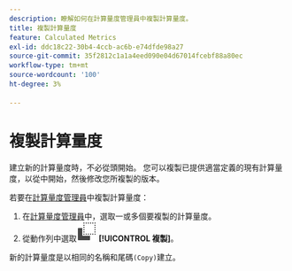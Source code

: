```yaml
---
description: 瞭解如何在計算量度管理員中複製計算量度。
title: 複製計算量度
feature: Calculated Metrics
exl-id: ddc18c22-30b4-4ccb-ac6b-e74dfde98a27
source-git-commit: 35f2812c1a1a4eed090e04d67014fcebf88a80ec
workflow-type: tm+mt
source-wordcount: '100'
ht-degree: 3%

---
```



# 複製計算量度

建立新的計算量度時，不必從頭開始。 您可以複製已提供適當定義的現有計算量度，以從中開始，然後修改您所複製的版本。

若要在[計算量度管理員](cm-manager.md)中複製計算量度：

1. 在[計算量度管理員](cm-manager.md)中，選取一或多個要複製的計算量度。
1. 從動作列中選取![複製](/help/assets/icons/Copy.svg) **[!UICONTROL 複製]**。

新的計算量度是以相同的名稱和尾碼`(Copy)`建立。

